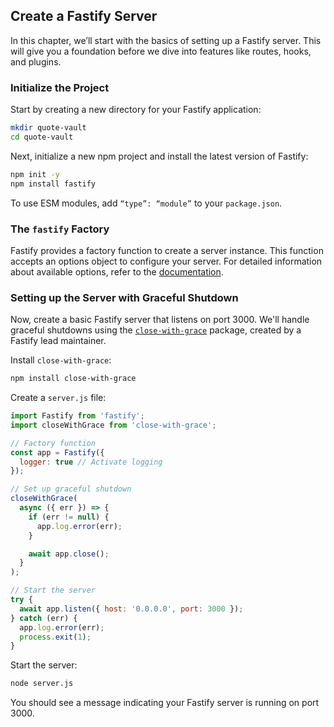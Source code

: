 ## Create a Fastify Server

In this chapter, we’ll start with the basics of setting up a Fastify server.
This will give you a foundation before we dive into features like routes, hooks,
and plugins.

### Initialize the Project

Start by creating a new directory for your Fastify application:

```bash
mkdir quote-vault
cd quote-vault
```

Next, initialize a new npm project and install the latest version of Fastify:

```bash
npm init -y
npm install fastify
```

To use ESM modules, add `“type”: “module”` to your `package.json`.

### The `fastify` Factory

Fastify provides a factory function to create a server instance. 
This function accepts an options object to configure your server.
For detailed information about available options, refer to the 
[documentation](https://fastify.dev/docs/latest/Reference/Server/#factory).

### Setting up the Server with Graceful Shutdown

Now, create a basic Fastify server that listens on port 3000. 
We'll handle graceful shutdowns using the [`close-with-grace`](https://github.com/mcollina/close-with-grace)
package, created by a Fastify lead maintainer.

Install `close-with-grace`:

```bash
npm install close-with-grace
```

Create a `server.js` file:

```javascript
import Fastify from 'fastify';
import closeWithGrace from 'close-with-grace';

// Factory function
const app = Fastify({ 
  logger: true // Activate logging
});

// Set up graceful shutdown
closeWithGrace(
  async ({ err }) => {
    if (err != null) {
      app.log.error(err);
    }

    await app.close();
  }
);

// Start the server
try {
  await app.listen({ host: '0.0.0.0', port: 3000 });
} catch (err) {
  app.log.error(err);
  process.exit(1);
}
```

Start the server:

```bash
node server.js
```

You should see a message indicating your Fastify server is running on port 3000.
